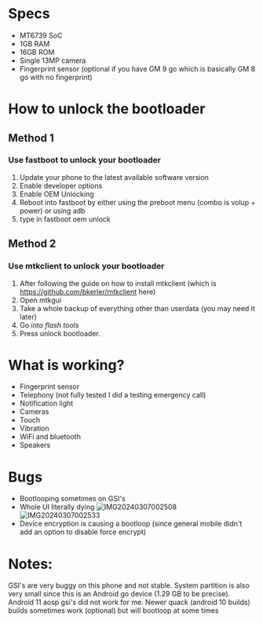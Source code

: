 # Specs
* MT6739 SoC
* 1GB RAM
* 16GB ROM
* Single 13MP camera
* Fingerprint sensor (optional if you have GM 9 go which is basically GM 8 go with no fingerprint)


# How to unlock the bootloader
## Method 1
### Use fastboot to unlock your bootloader
1. Update your phone to the latest available software version
2. Enable developer options
3. Enable OEM Unlocking
4. Reboot into fastboot by either using the preboot menu (combo is volup + power) or using adb
5. type in fastboot oem unlock

## Method 2
### Use mtkclient to unlock your bootloader
1. After following the guide on how to install mtkclient (which is https://github.com/bkerler/mtkclient here)
2. Open mtkgui
3. Take a whole backup of everything other than userdata (you may need it later)
4. Go into _flash tools_ 
5. Press unlock bootloader.

# What is working?
* Fingerprint sensor
* Telephony (not fully tested I did a testing emergency call)
* Notification light
* Cameras
* Touch
* Vibration
* WiFi and bluetooth
* Speakers

# Bugs
* Bootlooping sometimes on GSI's
* Whole UI literally dying 
![IMG20240307002508](https://github.com/phhusson/treble_experimentations/assets/114253931/37be40d3-4f2e-43c3-9f8c-c7fadbe7d312)
![IMG20240307002533](https://github.com/phhusson/treble_experimentations/assets/114253931/b766faa6-2cbf-421f-820b-3340b14bc3d0)
* Device encryption is causing a bootloop (since general mobile didn't add an option to disable force encrypt)

# Notes:
GSI's are very buggy on this phone and not stable. System partition is also very small since this is an Android go device (1.29 GB to be precise).
Android 11 aosp gsi's did not work for me. 
Newer quack (android 10 builds) builds sometimes work (optional) but will bootloop at some times